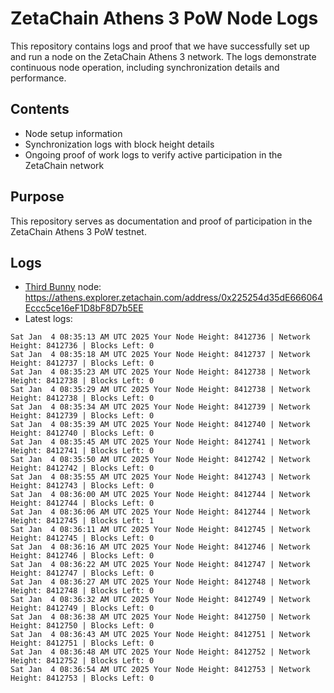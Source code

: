 # ZetaChain Athens 3 PoW Node Logs
This repository contains logs and proof that we have successfully set up and run a node on the ZetaChain Athens 3 network. The logs demonstrate continuous node operation, including synchronization details and performance.

## Contents
- Node setup information
- Synchronization logs with block height details
- Ongoing proof of work logs to verify active participation in the ZetaChain network

## Purpose
This repository serves as documentation and proof of participation in the ZetaChain Athens 3 PoW testnet.

## Logs

- [Third Bunny](https://thirdbunny.xyz/) node: https://athens.explorer.zetachain.com/address/0x225254d35dE666064Eccc5ce16eF1D8bF8D7b5EE
- Latest logs:
```
Sat Jan  4 08:35:13 AM UTC 2025 Your Node Height: 8412736 | Network Height: 8412736 | Blocks Left: 0
Sat Jan  4 08:35:18 AM UTC 2025 Your Node Height: 8412737 | Network Height: 8412737 | Blocks Left: 0
Sat Jan  4 08:35:23 AM UTC 2025 Your Node Height: 8412738 | Network Height: 8412738 | Blocks Left: 0
Sat Jan  4 08:35:29 AM UTC 2025 Your Node Height: 8412738 | Network Height: 8412738 | Blocks Left: 0
Sat Jan  4 08:35:34 AM UTC 2025 Your Node Height: 8412739 | Network Height: 8412739 | Blocks Left: 0
Sat Jan  4 08:35:39 AM UTC 2025 Your Node Height: 8412740 | Network Height: 8412740 | Blocks Left: 0
Sat Jan  4 08:35:45 AM UTC 2025 Your Node Height: 8412741 | Network Height: 8412741 | Blocks Left: 0
Sat Jan  4 08:35:50 AM UTC 2025 Your Node Height: 8412742 | Network Height: 8412742 | Blocks Left: 0
Sat Jan  4 08:35:55 AM UTC 2025 Your Node Height: 8412743 | Network Height: 8412743 | Blocks Left: 0
Sat Jan  4 08:36:00 AM UTC 2025 Your Node Height: 8412744 | Network Height: 8412744 | Blocks Left: 0
Sat Jan  4 08:36:06 AM UTC 2025 Your Node Height: 8412744 | Network Height: 8412745 | Blocks Left: 1
Sat Jan  4 08:36:11 AM UTC 2025 Your Node Height: 8412745 | Network Height: 8412745 | Blocks Left: 0
Sat Jan  4 08:36:16 AM UTC 2025 Your Node Height: 8412746 | Network Height: 8412746 | Blocks Left: 0
Sat Jan  4 08:36:22 AM UTC 2025 Your Node Height: 8412747 | Network Height: 8412747 | Blocks Left: 0
Sat Jan  4 08:36:27 AM UTC 2025 Your Node Height: 8412748 | Network Height: 8412748 | Blocks Left: 0
Sat Jan  4 08:36:32 AM UTC 2025 Your Node Height: 8412749 | Network Height: 8412749 | Blocks Left: 0
Sat Jan  4 08:36:38 AM UTC 2025 Your Node Height: 8412750 | Network Height: 8412750 | Blocks Left: 0
Sat Jan  4 08:36:43 AM UTC 2025 Your Node Height: 8412751 | Network Height: 8412751 | Blocks Left: 0
Sat Jan  4 08:36:48 AM UTC 2025 Your Node Height: 8412752 | Network Height: 8412752 | Blocks Left: 0
Sat Jan  4 08:36:54 AM UTC 2025 Your Node Height: 8412753 | Network Height: 8412753 | Blocks Left: 0
```
